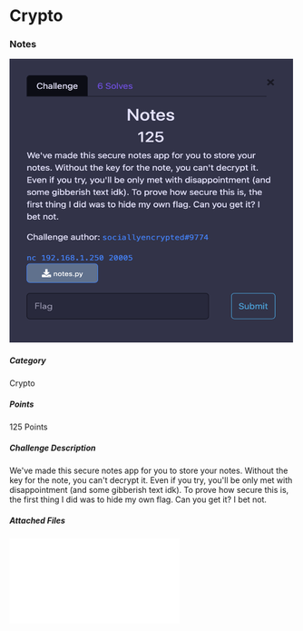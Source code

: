 # Crypto
### Notes

<img src="./images/crypto_challenge.png"  width="500" height="500">

##### Category
Crypto

##### Points
125 Points

##### Challenge Description
We've made this secure notes app for you to store your notes. Without the key for the note, you can't decrypt it. Even if you try, you'll be only met with disappointment (and some gibberish text idk). To prove how secure this is, the first thing I did was to hide my own flag. Can you get it? I bet not.

##### Attached Files
![notes.py](./notes.py)



